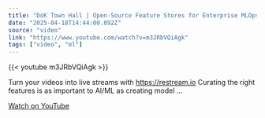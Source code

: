 ```yaml
---
title: "DoK Town Hall | Open-Source Feature Stores for Enterprise MLOps"
date: "2025-04-18T14:44:00.892Z"
source: "video"
link: "https://www.youtube.com/watch?v=m3JRbVQiAgk"
tags: ["video", "ml"]
---
```


{{< youtube m3JRbVQiAgk >}}

Turn your videos into live streams with https://restream.io Curating the right features is as important to AI/ML as creating model ...

[Watch on YouTube](https://www.youtube.com/watch?v=m3JRbVQiAgk)
